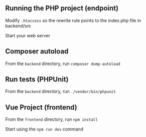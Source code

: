 ## Running the PHP project (endpoint)
Modify `.htaccess` so the rewrite rule points to the index.php file in backend/src

Start your web server

## Composer autoload
From the `backend` directory, run `composer dump-autoload`

## Run tests (PHPUnit)
From the `backend` directory, run `./vendor/bin/phpunit`

## Vue Project (frontend)
From the `frontend` directory, run `npm install`

Start using the `npm run dev` command
